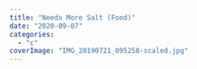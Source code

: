 ```yaml
---
title: "Needs More Salt (Food)"
date: "2020-09-07"
categories: 
  - "c"
coverImage: "IMG_20190721_095258-scaled.jpg"
---
```



